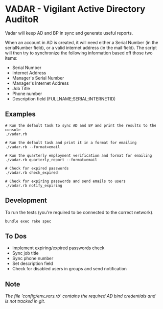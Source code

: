 VADAR - Vigilant Active Directory AuditoR
=========================================

Vadar will keep AD and BP in sync and generate useful reports.

When an account in AD is created, it will need either a Serial Number (in the serialNumber field), or a valid internet address (in the mail field).  The script will then try to synchronize the following information based off those two items:

- Serial Number
- Internet Address
- Manager's Serial Number
- Manager's Internet Address
- Job Title
- Phone number
- Description field (FULLNAME;SERIAL;INTERNETID)

Examples
--------
    # Run the default task to sync AD and BP and print the results to the console
    ./vadar.rb

    # Run the default task and print it in a format for emailing
    ./vadar.rb --format=email

    # Run the quarterly employment verification and format for emailing
    ./vadar.rb quarterly_report --format=email

    # Check for expired passwords
    ./vadar.rb check_expired

    # Check for expiring passwords and send emails to users
    ./vadar.rb notify_expiring
    
Development
-----------

To run the tests (you're required to be connected to the correct network).
    
    bundle exec rake spec    

To Dos
------

- Implement expiring/expired passwords check
- Sync job title
- Sync phone number
- Set description field
- Check for disabled users in groups and send notification

Note
----

_The file 'config/env_vars.rb' contains the required AD bind credentials and is not tracked in git._

